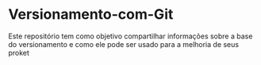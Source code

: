 # Versionamento-com-Git
Este repositório tem como objetivo compartilhar informações sobre a base do versionamento e como ele pode ser usado para a melhoria de seus proket
